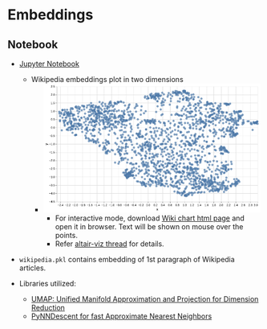 # Embeddings

## Notebook

- [Jupyter Notebook](../code/L2-Embeddings.ipynb)
  - Wikipedia embeddings plot in two dimensions
    - ![Wikipedia embeddings plot](../code/output/wiki_chart.png)
      - For interactive mode, download [Wiki chart html page](../code/output/wiki_chart.html) and open it in browser. Text will be shown on mouse over the points.
      - Refer [altair-viz thread](https://github.com/altair-viz/altair_saver/issues/82#issuecomment-735025813) for details.

- `wikipedia.pkl` contains embedding of 1st paragraph of Wikipedia articles.
- Libraries utilized:
  - [UMAP: Unified Manifold Approximation and Projection for Dimension Reduction](https://umap-learn.readthedocs.io/en/latest/)
  - [PyNNDescent for fast Approximate Nearest Neighbors](https://pynndescent.readthedocs.io/)
